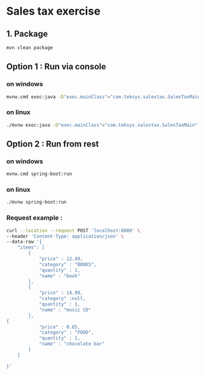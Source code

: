 # Sales tax exercise 
## 1. Package
```bash
mvn clean package
```
## Option 1 : Run via console

### on windows
```bash
mvnw.cmd exec:java -D"exec.mainClass"="com.teksys.salestax.SalesTaxMain" -q
```
### on linux
```bash
./mvnw exec:java -D"exec.mainClass"="com.teksys.salestax.SalesTaxMain" -q
```

## Option 2 : Run from rest
### on windows
```bash
mvnw.cmd spring-boot:run
```
### on linux
```bash
./mvnw spring-boot:run
```
### Request example :
```bash
curl --location --request POST 'localhost:8080' \
--header 'Content-Type: application/json' \
--data-raw '{
    "items": [
        {
            "price" : 12.49,
            "category" : "BOOKS",
            "quantity" : 1,
            "name" : "book"
        },
        {
            "price" : 14.99,
            "category" :null,
            "quantity" : 1,
            "name" : "music CD"
        },
{
            "price" : 0.85,
            "category" : "FOOD",
            "quantity" : 1,
            "name" : "chocolate bar"
        }
    ]

}'
```
